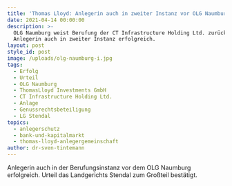 ```yaml
---
title: 'Thomas Lloyd: Anlegerin auch in zweiter Instanz vor OLG Naumburg erfolgreich'
date: 2021-04-14 00:00:00
description: >-
  OLG Naumburg weist Berufung der CT Infrastructure Holding Ltd. zurück.
  Anlegerin auch in zweiter Instanz erfolgreich.
layout: post
style_id: post
image: /uploads/olg-naumburg-i.jpg
tags:
  - Erfolg
  - Urteil
  - OLG Naumburg
  - ThomasLloyd Investments GmbH
  - CT Infrastructure Holding Ltd.
  - Anlage
  - Genussrechtsbeteiligung
  - LG Stendal
topics:
  - anlegerschutz
  - bank-und-kapitalmarkt
  - thomas-lloyd-anlegergemeinschaft
author: dr-sven-tintemann
---
```

Anlegerin auch in der Berufungsinstanz vor dem OLG Naumburg erfolgreich. Urteil das Landgerichts Stendal zum Gro&szlig;teil bestätigt.&nbsp;

&nbsp;
